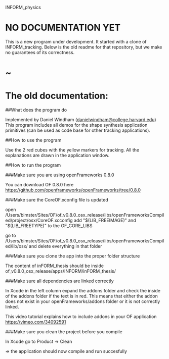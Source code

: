 INFORM_physics


# NO DOCUMENTATION YET

This is a new program under development. It started with a clone of INFORM_tracking. Below is the old readme for that repository, but we make no guarantees of its correctness.


# ~


# The old documentation:

##What does the program do

Implemented by Daniel Windham (danielwindham@college.harvard.edu)
This program includes all demos for the shape synthesis application primitives (can be used as code base for other tracking applications).


##How to use the program

Use the 2 red cubes with the yellow markers for tracking.
All the explanations are drawn in the application window.


##How to run the program

###Make sure you are using openFrameworks 0.8.0

You can download OF 0.8.0 here
https://github.com/openframeworks/openFrameworks/tree/0.8.0


###Make sure the CoreOF.xconfig file is updated

open /Users/bimster/Sites/OF/of_v0.8.0_osx_release/libs/openFrameworksCompiled/project/osx/CoreOF.xcconfig
add "$(LIB_FREEIMAGE)" and "$(LIB_FREETYPE)" to the OF_CORE_LIBS

go to /Users/bimster/Sites/OF/of_v0.8.0_osx_release/libs/openFrameworksCompiled/lib/osx/ and delete everything in that folder


###Make sure you clone the app into the proper folder structure

The content of inFORM_thesis should be inside of_v0.8.0_osx_release/apps/INFORM/inFORM_thesis/


###Make sure all dependencies are linked correctly

In Xcode in the left column expand the addons folder and check the inside of the addons folder if the text is in red. This means that either the addon does not exist in your openFrameworks/addons folder or it is not correctly linked.

This video tutorial explains how to include addons in your OF application
https://vimeo.com/34092591


###Make sure you clean the project before you compile

In Xcode go to Product -> Clean



=> the application should now compile and run succesfully
